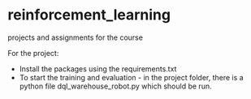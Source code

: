 # reinforcement_learning
projects and assignments for the course

For the project:
- Install the packages using the requirements.txt
- To start the training and evaluation - in the project folder, there is a python file dql_warehouse_robot.py which should be run.  
